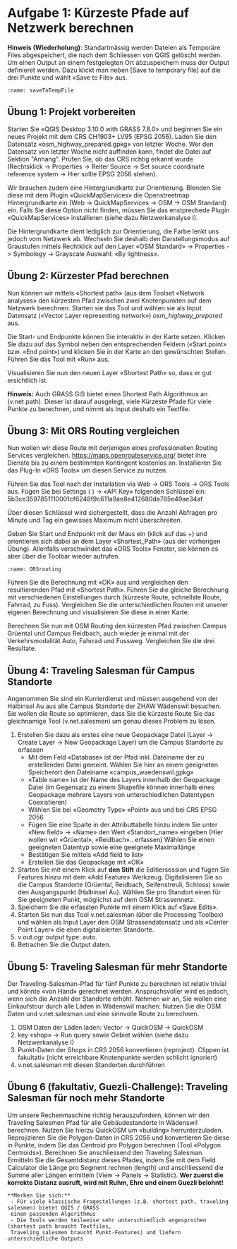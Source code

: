 # Aufgabe 1: Kürzeste Pfade auf Netzwerk berechnen

**Hinweis (Wiederholung)**: Standartmässig werden Dateien als Temporäre Files abgespeichert, die nach dem Schliessen von QGIS gelöscht werden. Um einen Output an einem festgelegten Ort abzuspeichern muss der Output definieret werden. Dazu klickt man neben [Save to temporary file] auf die drei Punkte und wählt «Save to File» aus.

```{figure} figures/saveToTemp.jpg
:name: saveToTempFile
```

## Übung 1: Projekt vorbereiten

Starten Sie «QGIS Desktop 3.10.0 with GRASS 7.8.0» und beginnen Sie ein neues Projekt mit dem CRS CH1903+ LV95 (EPSG 2056). Laden Sie den Datensatz «osm_highway_prepared.gpkg» von letzter Woche. Wer den Datensatz von letzter Woche nicht auffinden kann, findet die Datei auf Sektion "Anhang". Prüfen Sie, ob das CRS richtig erkannt wurde (Rechtsklick -> Properties -> Reiter Source -> Set source coordinate reference system -> Hier sollte EPSG 2056 stehen).

Wir brauchen zudem eine Hintergrundkarte zur Orientierung. Blenden Sie diese mit dem Plugin
«QuickMapServices» die Openstreetmap Hintergrundkarte ein (Web -> QuickMapServices -> OSM -> OSM
Standard) ein. Falls Sie diese Option nicht finden, müssen Sie das enstprechede Plugin «QuickMapServices»
installieren (siehe dazu Netzwerkanalyse I).

Die Hintergrundkarte dient lediglich zur Orientierung, die Farbe lenkt uns jedoch vom Netzwerk ab. Wechseln
Sie deshalb den Darstellungsmodus auf Graustufen mittels Rechtklick auf den Layer «OSM Standard» -> Properties -> Symbology -> 
Grayscale Auswahl: «By lightness».

## Übung 2: Kürzester Pfad berechnen

Nun können wir mittels «Shortest path» (aus dem Toolset «Network analyses» den kürzesten Pfad zwischen
zwei Knotenpunkten auf dem Netzwerk berechnen. Starten sie das Tool und wählen sie als Input Datensatz
(«Vector Layer representing network») _osm_highway_prepared_ aus.

Die Start- und Endpunkte können Sie interaktiv in der Karte setzen. Klicken Sie dazu auf das Symbol neben den
entsprechenden Feldern («Start point» bzw. «End point») und klicken Sie in der Karte an den gewünschten
Stellen. Führen Sie das Tool mit «Run» aus.

Visualisieren Sie nun den neuen Layer «Shortest Path» so, dass er gut ersichtlich ist.

**Hinweis:** Auch GRASS GIS bietet einen Shortest Path Algorithmus an (v.net.path). Dieser ist darauf ausgelegt,
viele Kürzeste Pfade für viele Punkte zu berechnen, und nimmt als Input deshalb ein Textfile.

## Übung 3: Mit ORS Routing vergleichen

Nun wollen wir diese Route mit derjenigen eines professionellen Routing Services vergleichen.
https://maps.openrouteservice.org/ bietet ihre Dienste bis zu einem bestimmten Kontingent kostenlos an.
Installieren Sie das Plug-In «ORS Tools» um diesen Service zu nutzen.

Führen Sie das Tool nach der Installation via Web -> ORS Tools -> ORS Tools aus. Fügen Sie bei Settings ( ) -> 
«API Key» folgenden Schlüssel ein: 5b3ce3597851110001cf6248f9c611a9ae8e412680da785e49ae34af

Über diesen Schlüssel wird sichergestellt, dass die Anzahl Abfragen pro Minute und Tag ein gewisses
Maximum nicht überschreiten.

Geben Sie Start und Endpunkt mit der Maus ein (klick auf das +) und orientieren sich dabei an dem Layer
«Shortest_Path» (aus der vorherigen Übung). Allenfalls verschwindet das «ORS Tools» Fenster, sie können es
aber über die Toolbar wieder aufrufen.

```{figure} figures/osm.jpg
:name: ORSrouting
```

Führen Sie die Berechnung mit «OK» aus und vergleichen den resultierenden Pfad mit «Shortest Path». Führen
Sie die gleiche Berechnung mit verschiedenen Einstellungen durch (kürzeste Route, schnellste Route, Fahrrad,
zu Fuss). Vergleichen Sie die unterschiedlichen Routen mit unserer eigenen Berechnung und visualisieren Sie
diese in einer Karte.

Berechnen Sie nun mit OSM Routing den kürzesten Pfad zwischen Campus Grüental und Campus Reidbach,
auch wieder je einmal mit der Verkehrsmodalität Auto, Fahrrad und Fussweg. Vergleichen Sie die drei
Resultate.

## Übung 4: Traveling Salesman für Campus Standorte

Angenommen Sie sind ein Kurrierdienst und müssen ausgehend von der Halbinsel Au aus alle Campus
Standorte der ZHAW Wädenswil besuchen. Sie wollen die Route so optimieren, dass Sie die kürzeste Route
Sie das gleichnamige Tool (v.net.salesmen) um genau dieses Problem zu lösen.

1. Erstellen Sie dazu als erstes eine neue Geopackage Datei (Layer -> Create Layer -> New Geopackage Layer) um die Campus Standorte zu erfassen
    - Mit dem Feld «Database» ist der Pfad inkl. Dateiname der zu erstellenden Datei gemeint. Wählen Sie hier an einem geeigneten Speicherort den Dateiname «campus_waedenswil.gpkg»
    - «Table name» ist der Name des Layers innerhalb der Geopackage Datei (im Gegensatz zu einem Shapefile können innerhalb eines Geopackage mehrere Layers von unterschiedlichen Datentypen Coexistieren)  
    - Wählen Sie bei «Geometry Type» «Point» aus und bei CRS EPSG 2056
    - Fügen Sie eine Spalte in der Attributtabelle hinzu indem Sie unter «New field» -> «Name» den Wert «Standort_name» eingeben (Hier wollen wir «Grüental», «Reidbach».. erfassen) Wählen Sie einen geeigneten Datentyp sowie eine geeignete Maximallänge
    - Bestätigen Sie mittels «Add field to list»
    - Erstellen Sie das Geopackage mit «OK»  
2. Starten Sie mit einem Klick auf **den Stift** die Editiersession und fügen Sie Features hinzu mit dem «Add Feature» Werkzeug. Digitalisieren Sie so die Campus Standorte (Grüental, Reidbach, Seifenstreuli, Schloss) sowie den Ausgangspunkt (Halbinsel Au). Wählen Sie pro Standort einen für Sie geeigneten Punkt, möglichst auf dem OSM Strassennetz.
3. Speichern Sie die erfassten Punkte mit einem Klick auf «Save Edits».
4. Starten Sie nun das Tool v.net.salesman (über die Processing Toolbox) und wählen als Input Layer den OSM Strassendatensatz und als «Center Point Layer» die eben digitalisierten Standorte.
5. v.out.ogr output type: auto.
6. Betrachen Sie die Output daten.

## Übung 5: Traveling Salesman für mehr Standorte

Der Traveling-Salesman-Pfad für fünf Punkte zu berechnen ist relativ trivial und könnte «von Hand» gerechnet werden. Anspruchsvoller wird es jedoch, wenn sich die Anzahl der Standorte erhöht. Nehmen wir an, Sie wollen eine Einkaufstour durch alle Läden in Wädenswil machen: Nutzen Sie die OSM Daten und v.net.salesman und eine sinnvolle Route zu berechnen.  

1. OSM Daten der Läden laden: Vector -> QuickOSM -> QuickOSM
2. key «shop» -> Run query sowie Gebiet wählen (siehe dazu Netzwerkanalyse I)
3. Punkt-Daten der Shops in CRS 2056 konvertieren (reproject). Clippen ist fakultativ (nicht erreichbare Knotenpunkte werden schlicht ignoriert)
4. v.net.salesman mit diesen Standorten durchführen


## Übung 6 (fakultativ, Guezli-Challenge): Traveling Salesman für noch mehr Standorte

Um unsere Rechenmaschine richtig herauszufordern, können wir den Traveling Salesmen Pfad für alle Gebäudestandorte in Wädenswil berechnen. Nutzen Sie hierzu QuickOSM um «building» herrunterzuladen. Reprojizieren Sie die Polygon-Daten in CRS 2056 und konvertieren Sie diese in Punkte, indem Sie das Centroid pro Polygon berechnen (Tool «Polygon Centroids»). Berechnen Sie anschliessend den Traveling Salesman. Ermitteln Sie die Gesamtdistanz dieses Pfades, indem Sie mit dem Field Calculator die Länge pro Segment rechnen (length) und anschliessend die Summe aller Längen ermitteln (View -> Panels -> Statistic). **Wer zuerst die korrekte Distanz ausruft, wird mit Ruhm, Ehre und einem Guezli belohnt!**

```{warning}
**Merken Sie sich:** 
 - Für viele klassische Fragestellungen (z.B. shortest path, traveling salesmen) bietet QGIS / GRASS 
 einen passenden Algorithmus
 - Die Tools werden teilweise sehr unterschiedlich angesprochen (shortest path braucht Textfiles,
 Traveling salesmen braucht Punkt-Features) und liefern unterschiedliche Outputs
```
